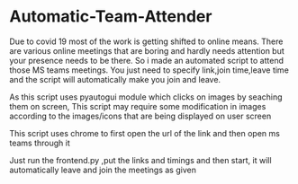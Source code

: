 # Automatic-Team-Attender
Due to covid 19 most of the work is getting shifted to online
means. There are various online meetings that are boring and
hardly needs attention but your presence needs to be there. So i
made an automated script to attend those MS teams meetings.
You just need to specify link,join time,leave time and the script
will automatically make you join and leave.

As this script uses pyautogui module which clicks on images by seaching them on screen, This script may require some modification in images according to the images/icons that are being displayed on user screen

This script uses chrome to first open the url of the link and then open ms teams through it


Just run the frontend.py ,put the links and timings and then start, it will automatically leave and join the meetings as given

